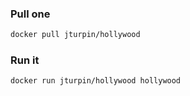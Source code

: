### Pull one

```bash
docker pull jturpin/hollywood
```

### Run it

```bash
docker run jturpin/hollywood hollywood
```
